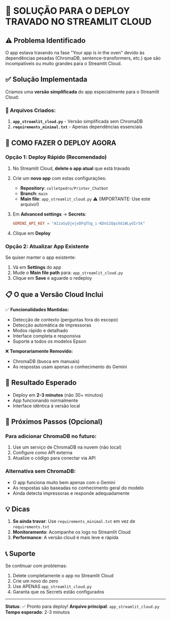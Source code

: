 # 🔧 SOLUÇÃO PARA O DEPLOY TRAVADO NO STREAMLIT CLOUD

## ⚠️ Problema Identificado
O app estava travando na fase "Your app is in the oven" devido às dependências pesadas (ChromaDB, sentence-transformers, etc.) que são incompatíveis ou muito grandes para o Streamlit Cloud.

## ✅ Solução Implementada

Criamos uma **versão simplificada** do app especialmente para o Streamlit Cloud:

### 📁 Arquivos Criados:
1. **`app_streamlit_cloud.py`** - Versão simplificada sem ChromaDB
2. **`requirements_minimal.txt`** - Apenas dependências essenciais

## 🚀 COMO FAZER O DEPLOY AGORA

### Opção 1: Deploy Rápido (Recomendado)
1. No Streamlit Cloud, **delete o app atual** que está travado
2. Crie um **novo app** com estas configurações:
   - **Repository**: `colletpedro/Printer_Chatbot`
   - **Branch**: `main`
   - **Main file**: `app_streamlit_cloud.py` ⚠️ (IMPORTANTE: Use este arquivo!)

3. Em **Advanced settings** → **Secrets**:
   ```toml
   GEMINI_API_KEY = "AIzaSyDjejxDFqTSg_i-KDnS2QqsXdiWLydIrSk"
   ```

4. Clique em **Deploy**

### Opção 2: Atualizar App Existente
Se quiser manter o app existente:
1. Vá em **Settings** do app
2. Mude o **Main file path** para: `app_streamlit_cloud.py`
3. Clique em **Save** e aguarde o redeploy

## 📋 O que a Versão Cloud Inclui

✅ **Funcionalidades Mantidas:**
- Detecção de contexto (perguntas fora do escopo)
- Detecção automática de impressoras
- Modos rápido e detalhado
- Interface completa e responsiva
- Suporte a todos os modelos Epson

❌ **Temporariamente Removido:**
- ChromaDB (busca em manuais)
- As respostas usam apenas o conhecimento do Gemini

## 🎯 Resultado Esperado
- Deploy em **2-3 minutos** (não 30+ minutos)
- App funcionando normalmente
- Interface idêntica à versão local

## 🔄 Próximos Passos (Opcional)

### Para adicionar ChromaDB no futuro:
1. Use um serviço de ChromaDB na nuvem (não local)
2. Configure como API externa
3. Atualize o código para conectar via API

### Alternativa sem ChromaDB:
- O app funciona muito bem apenas com o Gemini
- As respostas são baseadas no conhecimento geral do modelo
- Ainda detecta impressoras e responde adequadamente

## 💡 Dicas

1. **Se ainda travar**: Use `requirements_minimal.txt` em vez de `requirements.txt`
2. **Monitoramento**: Acompanhe os logs no Streamlit Cloud
3. **Performance**: A versão cloud é mais leve e rápida

## 📞 Suporte

Se continuar com problemas:
1. Delete completamente o app no Streamlit Cloud
2. Crie um novo do zero
3. Use APENAS `app_streamlit_cloud.py`
4. Garanta que os Secrets estão configurados

---

**Status**: ✅ Pronto para deploy!
**Arquivo principal**: `app_streamlit_cloud.py`
**Tempo esperado**: 2-3 minutos
